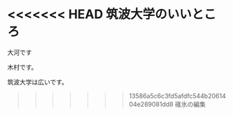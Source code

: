 <<<<<<< HEAD
筑波大学のいいところ
=======
大河です


木村です。


筑波大学は広いです。

>>>>>>> 13586a5c6c3fd5afdfc544b2061404e289081dd8
碓氷の編集
